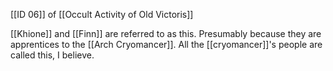 [[ID 06]] of [[Occult Activity of Old Victoris]]

[[Khione]] and [[Finn]] are referred to as this. Presumably because they are apprentices to the [[Arch Cryomancer]]. All the [[cryomancer]]'s people are called this, I believe.